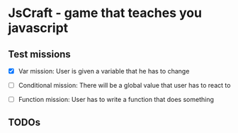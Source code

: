 # JsCraft - game that teaches you javascript

## Test missions

- [x] Var mission:
      User is given a variable that he has to change

- [ ] Conditional mission:
      There will be a global value that user has to react to

- [ ] Function mission:
      User has to write a function that does something

## TODOs
